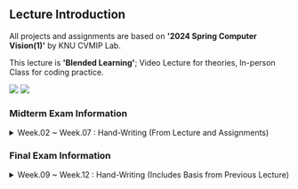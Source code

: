 ## Lecture Introduction
All projects and assignments are based on **'2024 Spring Computer Vision(1)'** by KNU CVMIP Lab.

This lecture is **'Blended Learning'**; Video Lecture for theories, In-person Class for coding practice.

<img src="https://img.shields.io/badge/c++-00599C?style=for-the-badge&logo=cplusplus&logoColor=white"> <img src="https://img.shields.io/badge/opencv-5C3EE8?style=for-the-badge&logo=opencv&logoColor=white">

### Midterm Exam Information
  <details>
    <summary>Week.02 ~ Week.07 : Hand-Writing (From Lecture and Assignments)</summary>

1. Homogeneous Coordinate Calculation
2. Sobel Mask Direction Vector Calcualtion
3. Moravec Algorithm Confidence Calculation
4. Covariance Matrix of Test Scores from Two Students
5. Hand-writing Code: Dissolve of Two Image(week03)

</details>


### Final Exam Information
<details>
    <summary>Week.09 ~ Week.12 : Hand-Writing (Includes Basis from Previous Lecture)</summary>
  
1. 
2. 
3. 
4. 
5. Hand-writing Code: 

</details>
